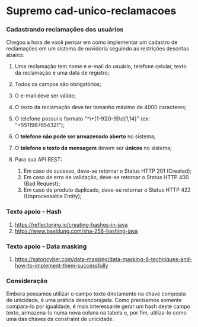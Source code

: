 # Supremo cad-unico-reclamacoes
### Cadastrando reclamações dos usuários

Chegou a hora de você pensar em como implementar um cadastro de reclamações em um sistema de ouvidoria seguindo as restrições descritas abaixo:

1. Uma reclamação tem nome e e-mail do usuário, telefone celular, texto da reclamação e uma data de registro;
2. Todos os campos são obrigatórios;
3. O e-mail deve ser válido;
4. O texto da reclamação deve ter tamanho máximo de 4000 caracteres;
5. O telefone possui o formato "^\\+[1-9][0-9]\\d{1,14}" (ex: "+5511987654321");
6. O **telefone não pode ser armazenado aberto** no sistema;
7. O **telefone e texto da mensagem** devem ser **únicos** no sistema;

8. Para sua API REST:
   1. Em caso de sucesso, deve-se retornar o Status HTTP 201 (Created);
   2. Em caso de erro de validação, deve-se retornar o Status HTTP 400 (Bad Request);
   3. Em caso de produto duplicado, deve-se retornar o Status HTTP 422 (Unprocessable Entity);

### Texto apoio - Hash
1. https://reflectoring.io/creating-hashes-in-java
2. https://www.baeldung.com/sha-256-hashing-java

### Texto apoio - Data masking
1. https://satoricyber.com/data-masking/data-masking-8-techniques-and-how-to-implement-them-successfully

### Consideração
Embora possamos utilizar o campo texto diretamente na chave composta de unicidade, é uma prática desencorajada.
Como precisamos somente compara-lo por igualdade, é mais interessante gerar um hash deste campo texto, armazena-lo numa nova coluna na tabela e, por fim, utiliza-lo como uma das chaves da constraint de unicidade.